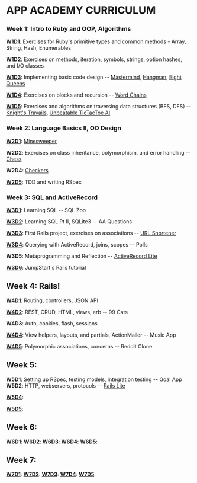 # APP ACADEMY CURRICULUM

### Week 1: Intro to Ruby and OOP, Algorithms

[**W1D1**][w1d1]: Exercises for Ruby's primitive types and common methods - Array, String, Hash, Enumerables

[**W1D2**][w1d2]: Exercises on methods, iteration, symbols, strings, option hashes, and I/O classes

[**W1D3**][w1d3]: Implementing basic code design -- [Mastermind](./w1d3/mastermind.rb), [Hangman](./w1d3/hangman.rb), [Eight Queens](./w1d3/eightqueens.rb)

[**W1D4**][w1d4]: Exercises on blocks and recursion -- [Word Chains](./w1d4/word_chains.rb)

[**W1D5**][w1d5]: Exercises and algorithms on traversing data structures (BFS, DFS) -- [Knight's Travails](./w1d5/knights_travails.rb), [Unbeatable TicTacToe AI](./w1d5/TicTacToeAI-master/skeleton)

### Week 2: Language Basics II, OO Design

[**W2D1**][w2d1]: [Minesweeper](./w2d1/minesweeper.rb)

**W2D2**: Exercises on class inheritance, polymorphism, and error handling -- [Chess](https://github.com/Conanza/chess)

**W2D4**: [Checkers](https://github.com/Conanza/checkers)

[**W2D5**][w2d5]: TDD and writing RSpec

### Week 3: SQL and ActiveRecord

[**W3D1**][w3d1]: Learning SQL -- SQL Zoo

[**W3D2**][w3d2]: Learning SQL Pt II, SQLite3 -- AA Questions

[**W3D3**][w3d3]: First Rails project, exercises on associations -- [URL Shortener](./w3d3/url_shortener_app)

[**W3D4**][w3d4]: Querying with ActiveRecord, joins, scopes -- Polls

**W3D5**: Metaprogramming and Reflection -- [ActiveRecord Lite](https://github.com/Conanza/ARLite)

[**W3D6**][w3d6]: JumpStart's Rails tutorial

## Week 4: Rails!

[**W4D1**][w4d1]: Routing, controllers, JSON API

[**W4D2**][w4d2]: REST, CRUD, HTML, views, erb -- 99 Cats

**W4D3**: Auth, cookies, flash, sessions

[**W4D4**][w4d4]: View helpers, layouts, and partials, ActionMailer -- Music App

[**W4D5**][w4d5]: Polymorphic associations, concerns -- Reddit Clone

## Week 5:

[**W5D1**][w5d1]: Setting up RSpec, testing models, integration testing -- Goal App
**W5D2**: HTTP, webservers, protocols -- [Rails Lite](https://github.com/Conanza/railsLITE/tree/master/skeleton)

[**W5D4**][w5d4]:

[**W5D5**][w5d5]:

## Week 6:

[**W6D1**][w6d1]:
[**W6D2**][w6d2]:
[**W6D3**][w6d3]:
[**W6D4**][w6d4]:
[**W6D5**][w6d5]:

## Week 7:

[**W7D1**][w7d1]:
[**W7D2**][w7d2]:
[**W7D3**][w7d3]:
[**W7D4**][w7d4]:
[**W7D5**][w7d5]:




[w1d1]: ./w1d1/
[w1d2]: ./w1d2/
[w1d3]: ./w1d3/
[w1d4]: ./w1d4/
[w1d5]: ./w1d5/
[w2d1]: ./w2d1/
[w2d5]: ./w2d5/
[w3d1]: ./w3d1/
[w3d2]: ./w3d2/
[w3d3]: ./w3d3/
[w3d4]: ./w3d4/
[w3d6]: ./w3d6/
[w4d1]: ./w4d1/
[w4d2]: ./w4d2/
[w4d4]: ./w4d4/
[w4d5]: ./w4d5/
[w5d1]: ./w5d1/
[w5d4]: ./w5d4/
[w5d5]: ./w5d5/
[w6d1]: ./w6d1/
[w6d2]: ./w6d2/
[w6d3]: ./w6d3/
[w6d4]: ./w6d4/
[w6d5]: ./w6d5/
[w7d1]: ./w7d1/
[w7d2]: ./w7d2/
[w7d3]: ./w7d3/
[w7d4]: ./w7d4/
[w7d5]: ./w7d5/
